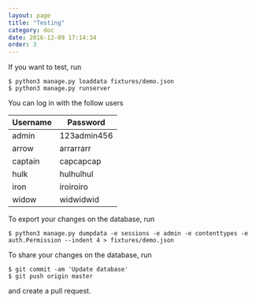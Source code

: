 ```yaml
---
layout: page
title: "Testing"
category: doc
date: 2016-12-09 17:14:34
order: 3
---
```

If you want to test, run

~~~
$ python3 manage.py loaddata fixtures/demo.json
$ python3 manage.py runserver
~~~

You can log in with the follow users

| Username | Password    |
| -------- | ----------- |
| admin    | 123admin456 |
| arrow    | arrarrarr   |
| captain  | capcapcap   |
| hulk     | hulhulhul   |
| iron     | iroiroiro   |
| widow    | widwidwid   |

To export your changes on the database, run

~~~
$ python3 manage.py dumpdata -e sessions -e admin -e contenttypes -e auth.Permission --indent 4 > fixtures/demo.json
~~~

To share your changes on the database, run

~~~
$ git commit -am 'Update database'
$ git push origin master
~~~

and create a pull request.
